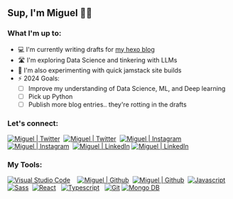 ## Sup, I'm Miguel 👋🏾

### What I'm up to:

- 💻 I'm currently writing drafts for [my hexo blog][website]
- 🛣️ I'm exploring Data Science and tinkering with LLMs
- 📕 I'm also experimenting with quick jamstack site builds
- ⚡ 2024 Goals: 
  - [ ] Improve my understanding of Data Science, ML, and Deep learning
  - [ ] Pick up Python
  - [ ] Publish more blog entries.. they're rotting in the drafts

### Let's connect:

[![Miguel | Twitter](https://svg-rewriter.sachinraja.workers.dev/?url=https://cdn.jsdelivr.net/npm/simple-icons@6/icons/twitter.svg&fill=white&width=32px#gh-dark-mode-only)](https://twitter.com/miguelmalcolm#gh-dark-mode-only)&nbsp;
[![Miguel | Twitter](https://svg-rewriter.sachinraja.workers.dev/?url=https://cdn.jsdelivr.net/npm/simple-icons@6/icons/twitter.svg&fill=black&width=32px#gh-light-mode-only)](https://twitter.com/miguelmalcolm#gh-light-mode-only)&nbsp;
[![Miguel | Instagram](https://svg-rewriter.sachinraja.workers.dev/?url=https://cdn.jsdelivr.net/npm/simple-icons@6/icons/instagram.svg&fill=white&width=32px#gh-dark-mode-only)](https://instagram.com/miguelxmalcolm#gh-dark-mode-only)&nbsp;
[![Miguel | Instagram](https://svg-rewriter.sachinraja.workers.dev/?url=https://cdn.jsdelivr.net/npm/simple-icons@6/icons/instagram.svg&fill=black&width=32px#gh-light-mode-only)](https://instagram.com/miguelxmalcolm#gh-light-mode-only)&nbsp;
[![Miguel | LinkedIn](https://svg-rewriter.sachinraja.workers.dev/?url=https://cdn.jsdelivr.net/npm/simple-icons@6/icons/linkedin.svg&fill=white&width=32px#gh-dark-mode-only)](https://linkedin.com/in/miguel-js#gh-dark-mode-only)
[![Miguel | LinkedIn](https://svg-rewriter.sachinraja.workers.dev/?url=https://cdn.jsdelivr.net/npm/simple-icons@6/icons/linkedin.svg&fill=black&width=32px#gh-light-mode-only)](https://linkedin.com/in/miguel-js#gh-light-mode-only)


### My Tools:

[![Visual Studio Code](https://svg-rewriter.sachinraja.workers.dev/?url=https://cdn.jsdelivr.net/npm/simple-icons@6/icons/visualstudio.svg&fill=%23007ACC&width=32px)][vscode]&nbsp;&nbsp;&nbsp;
[![Miguel | Github](https://svg-rewriter.sachinraja.workers.dev/?url=https://cdn.jsdelivr.net/npm/simple-icons@6/icons/github.svg&fill=white&width=32px#gh-dark-mode-only)](https://github.com/m1g#gh-dark-mode-only)&nbsp;
[![Miguel | Github](https://svg-rewriter.sachinraja.workers.dev/?url=https://cdn.jsdelivr.net/npm/simple-icons@6/icons/github.svg&fill=black&width=32px#gh-light-mode-only)](https://github.com/m1g#gh-light-mode-only)&nbsp;
[![Javascript](https://svg-rewriter.sachinraja.workers.dev/?url=https://cdn.jsdelivr.net/npm/simple-icons@6/icons/javascript.svg&fill=%23F7DF1E&width=32px)][javascript]&nbsp;&nbsp;
[![Sass](https://svg-rewriter.sachinraja.workers.dev/?url=https://cdn.jsdelivr.net/npm/simple-icons@6/icons/sass.svg&fill=%23CC6699&width=32px)][sass]&nbsp;
[![React](https://svg-rewriter.sachinraja.workers.dev/?url=https://cdn.jsdelivr.net/npm/simple-icons@6/icons/react.svg&fill=%2361DAFB&width=32px)][react]&nbsp;&nbsp;
[![Typescript](https://svg-rewriter.sachinraja.workers.dev/?url=https://cdn.jsdelivr.net/npm/simple-icons@6/icons/typescript.svg&fill=%233178C6&width=32px)][typescript]&nbsp;&nbsp;
[![Git](https://svg-rewriter.sachinraja.workers.dev/?url=https://cdn.jsdelivr.net/npm/simple-icons@6/icons/git.svg&fill=%23F05032&width=32px)][git]
[![Mongo DB](https://svg-rewriter.sachinraja.workers.dev/?url=https://cdn.jsdelivr.net/npm/simple-icons@6/icons/mongodb.svg&fill=%2347A248&width=32px)][mongodb]
<!-- Why can't we have nice things
---

<br />


[![M1g's GitHub stats-Dark](https://github-readme-stats-m1g.vercel.app/api?username=m1g&show_icons=true&hide=stars&count_private=true&theme=tokyonight#gh-dark-mode-only)](https://github-readme-stats-m1g.vercel.app#gh-dark-mode-only)
[![M1g's GitHub stats-Light](https://github-readme-stats-m1g.vercel.app/api?username=m1g&show_icons=true&hide=stars&count_private=true&theme=transparent#gh-light-mode-only)](https://github-readme-stats-m1g.vercel.app#gh-light-mode-only)
-->
  

[website]: https://m1g.github.io
[vscode]: https://code.visualstudio.com/
[javascript]: https://www.javascript.com/
[sass]: https://sass-lang.com/
[react]: https://reactjs.org/
[typescript]: https://www.typescriptlang.org/
[git]: https://git-scm.com/
[mongodb]: https://www.mongodb.com/

